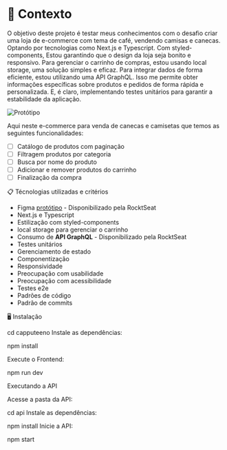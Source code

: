 # 🧠 Contexto

O objetivo deste projeto é testar meus conhecimentos com o desafio criar uma loja de e-commerce com tema de café, vendendo camisas e canecas.
Optando por tecnologias como Next.js e Typescript. Com styled-components, Estou garantindo que o design da loja seja bonito e responsivo. Para gerenciar o carrinho de compras, estou usando local storage, uma solução simples e eficaz.
Para integrar dados de forma eficiente, estou utilizando uma API GraphQL. Isso me permite obter informações específicas sobre produtos e pedidos de forma rápida e personalizada.
E, é claro, implementando testes unitários para garantir a estabilidade da aplicação.

![Protótipo](https://storage.googleapis.com/xesque-dev/challenge-images/prototipo.png?42)

Aqui neste e-commerce para venda de canecas e camisetas que temos as seguintes funcionalidades:
- [ ] Catálogo de produtos com paginação
- [ ] Filtragem produtos por categoria
- [ ] Busca por nome do produto
- [ ] Adicionar e remover produtos do carrinho
- [ ] Finalização da compra

📋 Técnologias utilizadas e critérios
- Figma [protótipo](https://www.figma.com/file/rET9F2CeUEJdiVN7JRu993/E-commerce---capputeeno?node-id=680%3A6449) - Disponibilizado pela RocktSeat
- Next.js e Typescript
- Estilização com styled-components
- local storage para gerenciar o carrinho
- Consumo de **API GraphQL** - Disponibilizado pela RocktSeat
- Testes unitários
- Gerenciamento de estado
- Componentização
- Responsividade
- Preocupação com usabilidade
- Preocupação com acessibilidade
- Testes e2e
- Padrões de código
- Padrão de commits


🖥️ Instalação

cd capputeeno
Instale as dependências:

npm install

Execute o Frontend:

npm run dev


Executando a API

Acesse a pasta da API:

cd api
Instale as dependências:

npm install
Inicie a API:

npm start
